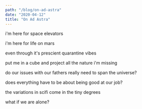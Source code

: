 ```yaml
---
path: "/blog/on-ad-astra"
date: "2020-04-12"
title: "On Ad Astra"
---
```


i'm here for space elevators

i'm here for life on mars

even through it's prescient quarantine vibes

put me in a cube and project all the nature i'm missing

do our issues with our fathers really need to span the universe?

does everything have to be about being good at our job?

the variations in scifi come in the tiny degrees

what if we are alone?
